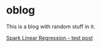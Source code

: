 # oblog
This is a blog with random stuff in it. 

[Spark Linear Regression - test post](spark_linear_regression.md "No Title")
